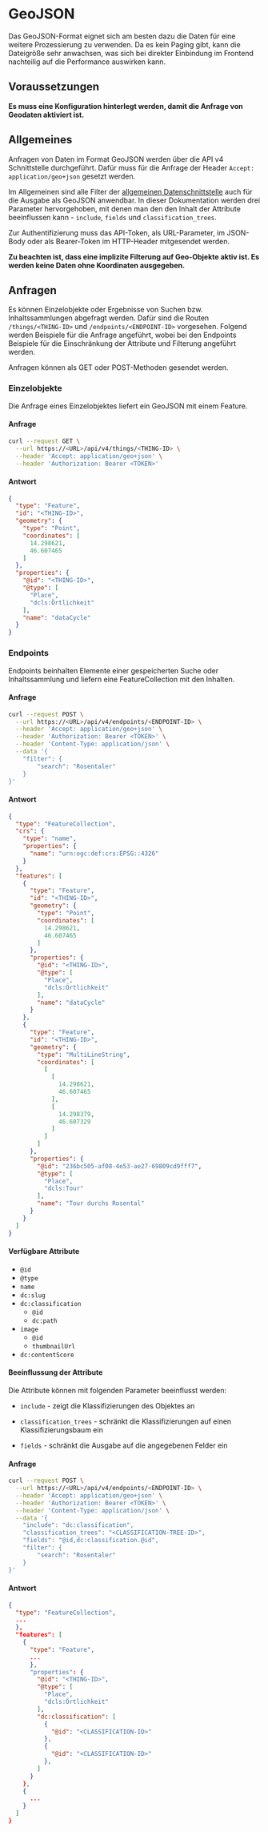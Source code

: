 # GeoJSON

Das GeoJSON-Format eignet sich am besten dazu die Daten für eine weitere Prozessierung zu verwenden. Da es kein Paging gibt, kann die Dateigröße sehr anwachsen, was sich bei direkter Einbindung im Frontend nachteilig auf die Performance auswirken kann.

## Voraussetzungen

**Es muss eine Konfiguration hinterlegt werden, damit die Anfrage von Geodaten aktiviert ist.**

## Allgemeines

Anfragen von Daten im Format GeoJSON werden über die API v4 Schnittstelle durchgeführt. Dafür muss für die Anfrage der Header `Accept: application/geo+json` gesetzt werden.

Im Allgemeinen sind alle Filter der [allgemeinen Datenschnittstelle](/docs/api/contents) auch für die Ausgabe als GeoJSON anwendbar. In dieser Dokumentation werden drei Parameter hervorgehoben, mit denen man den den Inhalt der Attribute beeinflussen kann - `include`, `fields` und `classification_trees`.

Zur Authentifizierung muss das API-Token, als URL-Parameter, im JSON-Body oder als Bearer-Token im HTTP-Header mitgesendet werden.

**Zu beachten ist, dass eine implizite Filterung auf Geo-Objekte aktiv ist. Es werden keine Daten ohne Koordinaten ausgegeben.**

## Anfragen

Es können Einzelobjekte oder Ergebnisse von Suchen bzw. Inhaltssammlungen abgefragt werden. Dafür sind die Routen `/things/<THING-ID>` und `/endpoints/<ENDPOINT-ID>` vorgesehen. Folgend werden Beispiele für die Anfrage angeführt, wobei bei den Endpoints Beispiele für die Einschränkung der Attribute und Filterung angeführt werden.

Anfragen können als GET oder POST-Methoden gesendet werden.

### Einzelobjekte

Die Anfrage eines Einzelobjektes liefert ein GeoJSON mit einem Feature.

#### Anfrage

```bash
curl --request GET \
  --url https://<URL>/api/v4/things/<THING-ID> \
  --header 'Accept: application/geo+json' \
  --header 'Authorization: Bearer <TOKEN>'
```

#### Antwort

```json
{
  "type": "Feature",
  "id": "<THING-ID>",
  "geometry": {
    "type": "Point",
    "coordinates": [
      14.298621,
      46.607465
    ]
  },
  "properties": {
    "@id": "<THING-ID>",
    "@type": [
      "Place",
      "dcls:Örtlichkeit"
    ],
    "name": "dataCycle"
  }
}
```

### Endpoints

Endpoints beinhalten Elemente einer gespeicherten Suche oder Inhaltssammlung und liefern eine FeatureCollection mit den Inhalten.

#### Anfrage

```bash
curl --request POST \
  --url https://<URL>/api/v4/endpoints/<ENDPOINT-ID> \
  --header 'Accept: application/geo+json' \
  --header 'Authorization: Bearer <TOKEN>' \
  --header 'Content-Type: application/json' \
  --data '{
    "filter": {
        "search": "Rosentaler"
    }
}'
```

#### Antwort

```json
{
  "type": "FeatureCollection",
  "crs": {
    "type": "name",
    "properties": {
      "name": "urn:ogc:def:crs:EPSG::4326"
    }
  },
  "features": [
    {
      "type": "Feature",
      "id": "<THING-ID>",
      "geometry": {
        "type": "Point",
        "coordinates": [
          14.298621,
          46.607465
        ]
      },
      "properties": {
        "@id": "<THING-ID>",
        "@type": [
          "Place",
          "dcls:Örtlichkeit"
        ],
        "name": "dataCycle"
      }
    },
    {
      "type": "Feature",
      "id": "<THING-ID>",
      "geometry": {
        "type": "MultiLineString",
        "coordinates": [
          [
            [
              14.298621,
              46.607465
            ],
            [
              14.298379,
              46.607329
            ]
          ]
        ]
      },
      "properties": {
        "@id": "236bc505-af08-4e53-ae27-69809cd9fff7",
        "@type": [
          "Place",
          "dcls:Tour"
        ],
        "name": "Tour durchs Rosental"
      }
    }
  ]
}
```

#### Verfügbare Attribute

* `@id`
* `@type`
* `name`
* `dc:slug`
* `dc:classification`
  * `@id`
  * `dc:path`
* `image`
  * `@id`
  * `thumbnailUrl`
* `dc:contentScore`

#### Beeinflussung der Attribute

Die Attribute können mit folgenden Parameter beeinflusst werden:

- `include` - zeigt die Klassifizierungen des Objektes an

- `classification_trees` - schränkt die Klassifizierungen auf einen Klassifizierungsbaum ein

- `fields`  - schränkt die Ausgabe auf die angegebenen Felder ein

#### Anfrage

```bash
curl --request POST \
  --url https://<URL>/api/v4/endpoints/<ENDPOINT-ID> \
  --header 'Accept: application/geo+json' \
  --header 'Authorization: Bearer <TOKEN>' \
  --header 'Content-Type: application/json' \
  --data '{
    "include": "dc:classification",
    "classification_trees": "<CLASSIFICATION-TREE-ID>",
    "fields": "@id,dc:classification.@id",
    "filter": {
        "search": "Rosentaler"
    }
}'
```

#### Antwort

```json
{
  "type": "FeatureCollection",
  ...
  },
  "features": [
    {
      "type": "Feature",
      ...
      },
      "properties": {
        "@id": "<THING-ID>",
        "@type": [
          "Place",
          "dcls:Örtlichkeit"
        ],
        "dc:classification": [
          {
            "@id": "<CLASSIFICATION-ID>"
          },
          {
            "@id": "<CLASSIFICATION-ID>"
          },
        ]
      }
    },
    {
      ...
    }
  ]
}
```
